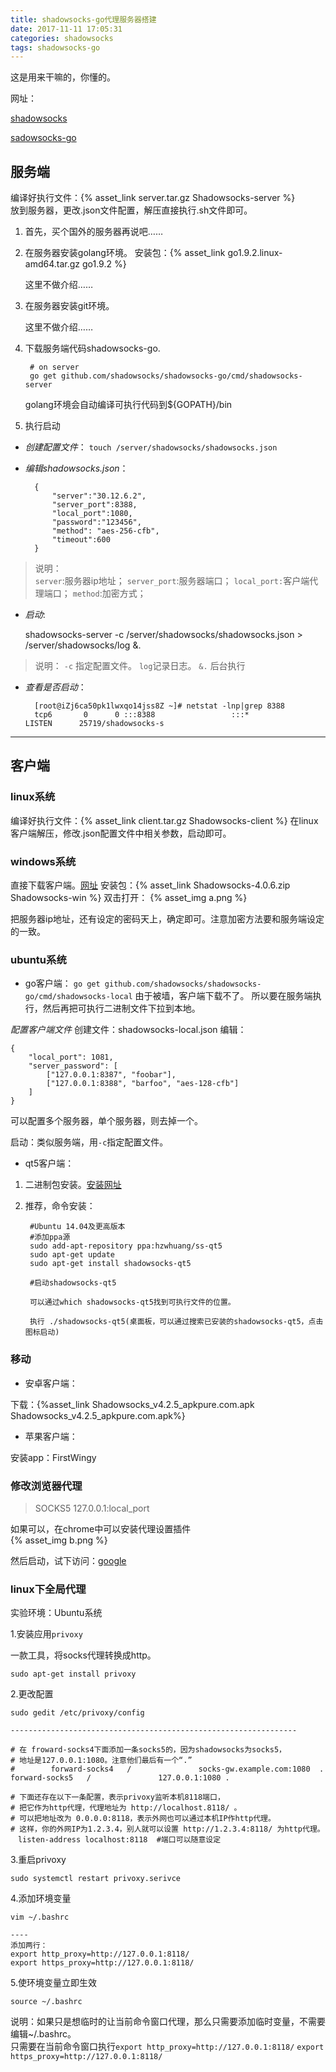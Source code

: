 ```yaml
---
title: shadowsocks-go代理服务器搭建
date: 2017-11-11 17:05:31
categories: shadowsocks
tags: shadowsocks-go
---
```


这是用来干嘛的，你懂的。

网址：

[shadowsocks](https://github.com/shadowsocks)

[sadowsocks-go](https://github.com/shadowsocks/shadowsocks-go)

## 服务端

编译好执行文件：{% asset_link server.tar.gz Shadowsocks-server %}  
放到服务器，更改.json文件配置，解压直接执行.sh文件即可。

1. 首先，买个国外的服务器再说吧……
   
2. 在服务器安装golang环境。
    安装包：{% asset_link go1.9.2.linux-amd64.tar.gz go1.9.2 %}
    
    这里不做介绍……
    
3. 在服务器安装git环境。

    这里不做介绍……
    
4. 下载服务端代码shadowsocks-go.

        # on server
        go get github.com/shadowsocks/shadowsocks-go/cmd/shadowsocks-server  
    
    golang环境会自动编译可执行代码到${GOPATH}/bin  
      
5.  执行启动

- *创建配置文件*：
`touch /server/shadowsocks/shadowsocks.json`
- *编辑shadowsocks.json*：
    
        {	 
            "server":"30.12.6.2",
            "server_port":8388,
            "local_port":1080,
            "password":"123456",
            "method": "aes-256-cfb",
            "timeout":600
        }

> 说明：       
`server`:服务器ip地址；
`server_port`:服务器端口；
`local_port:`客户端代理端口；
`method`:加密方式； 

- *启动*:


    shadowsocks-server -c /server/shadowsocks/shadowsocks.json > /server/shadowsocks/log &.   
    
> 说明：
`-c` 指定配置文件。 
`log`记录日志。
`&.` 后台执行    

- *查看是否启动*：

        [root@iZj6ca50pk1lwxqo14jss8Z ~]# netstat -lnp|grep 8388
        tcp6       0      0 :::8388                 :::*                    LISTEN      25719/shadowsocks-s 


---

## 客户端

### linux系统
编译好执行文件：{% asset_link client.tar.gz Shadowsocks-client %} 
在linux客户端解压，修改.json配置文件中相关参数，启动即可。

### windows系统
直接下载客户端。[网址](https://github.com/shadowsocks/shadowsocks-windows)
安装包：{% asset_link Shadowsocks-4.0.6.zip Shadowsocks-win %}
双击打开：
{% asset_img a.png %}

把服务器ip地址，还有设定的密码天上，确定即可。注意加密方法要和服务端设定的一致。

### ubuntu系统    

- go客户端：
`go get github.com/shadowsocks/shadowsocks-go/cmd/shadowsocks-local`
由于被墙，客户端下载不了。
所以要在服务端执行，然后再把可执行二进制文件下拉到本地。

*配置客户端文件*
创建文件：shadowsocks-local.json
编辑：
    
    {
    	"local_port": 1081,
    	"server_password": [
    		["127.0.0.1:8387", "foobar"],
    		["127.0.0.1:8388", "barfoo", "aes-128-cfb"]
    	]
    }

可以配置多个服务器，单个服务器，则去掉一个。

启动：类似服务端，用`-c`指定配置文件。    

- qt5客户端：

1. 二进制包安装。[安装网址](https://github.com/shadowsocks/shadowsocks-qt5/wiki/%E5%AE%89%E8%A3%85%E6%8C%87%E5%8D%97)  

2. 推荐，命令安装：
    
        #Ubuntu 14.04及更高版本
        #添加ppa源
        sudo add-apt-repository ppa:hzwhuang/ss-qt5
        sudo apt-get update
        sudo apt-get install shadowsocks-qt5
         
        #启动shadowsocks-qt5
        
        可以通过which shadowsocks-qt5找到可执行文件的位置。
        
        执行 ./shadowsocks-qt5(桌面板，可以通过搜索已安装的shadowsocks-qt5，点击图标启动) 

### 移动

- 安卓客户端：

下载：{%asset_link Shadowsocks_v4.2.5_apkpure.com.apk Shadowsocks_v4.2.5_apkpure.com.apk%}

- 苹果客户端：

安装app：FirstWingy

### 修改浏览器代理
> SOCKS5 127.0.0.1:local_port

如果可以，在chrome中可以安装代理设置插件       
{% asset_img b.png %}

然后启动，试下访问：[google](https://www.google.com)



### linux下全局代理

实验环境：Ubuntu系统

1.安装应用`privoxy`

一款工具，将socks代理转换成http。

`sudo apt-get install privoxy`

2.更改配置

    sudo gedit /etc/privoxy/config
    
    ----------------------------------------------------------------

    # 在 froward-socks4下面添加一条socks5的，因为shadowsocks为socks5，
    # 地址是127.0.0.1:1080。注意他们最后有一个“.”
    #        forward-socks4   /               socks-gw.example.com:1080  .
    forward-socks5   /               127.0.0.1:1080 .
    
    # 下面还存在以下一条配置，表示privoxy监听本机8118端口，
    # 把它作为http代理，代理地址为 http://localhost.8118/ 。
    # 可以把地址改为 0.0.0.0:8118，表示外网也可以通过本机IP作http代理。
    # 这样，你的外网IP为1.2.3.4，别人就可以设置 http://1.2.3.4:8118/ 为http代理。
    　listen-address localhost:8118  #端口可以随意设定

3.重启privoxy

    sudo systemctl restart privoxy.serivce
    
4.添加环境变量

    vim ~/.bashrc
    
    ----
    添加两行：
    export http_proxy=http://127.0.0.1:8118/
    export https_proxy=http://127.0.0.1:8118/  
    
5.使环境变量立即生效

    source ~/.bashrc
    
说明：如果只是想临时的让当前命令窗口代理，那么只需要添加临时变量，不需要编辑~/.bashrc。  
只需要在当前命令窗口执行`export http_proxy=http://127.0.0.1:8118/` ` export https_proxy=http://127.0.0.1:8118/ `         